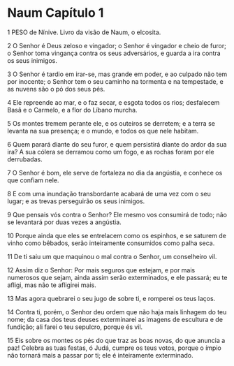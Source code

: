 # Naum Capítulo 1

1	PESO de Nínive. Livro da visão de Naum, o elcosita.

2	O Senhor é Deus zeloso e vingador; o Senhor é vingador e cheio de furor; o Senhor toma vingança contra os seus adversários, e guarda a ira contra os seus inimigos.

3	O Senhor é tardio em irar-se, mas grande em poder, e ao culpado não tem por inocente; o Senhor tem o seu caminho na tormenta e na tempestade, e as nuvens são o pó dos seus pés.

4	Ele repreende ao mar, e o faz secar, e esgota todos os rios; desfalecem Basã e o Carmelo, e a flor do Líbano murcha.

5	Os montes tremem perante ele, e os outeiros se derretem; e a terra se levanta na sua presença; e o mundo, e todos os que nele habitam.

6	Quem parará diante do seu furor, e quem persistirá diante do ardor da sua ira? A sua cólera se derramou como um fogo, e as rochas foram por ele derrubadas.

7	O Senhor é bom, ele serve de fortaleza no dia da angústia, e conhece os que confiam nele.

8	E com uma inundação transbordante acabará de uma vez com o seu lugar; e as trevas perseguirão os seus inimigos.

9	Que pensais vós contra o Senhor? Ele mesmo vos consumirá de todo; não se levantará por duas vezes a angústia.

10	Porque ainda que eles se entrelacem como os espinhos, e se saturem de vinho como bêbados, serão inteiramente consumidos como palha seca.

11	De ti saiu um que maquinou o mal contra o Senhor, um conselheiro vil.

12	Assim diz o Senhor: Por mais seguros que estejam, e por mais numerosos que sejam, ainda assim serão exterminados, e ele passará; eu te afligi, mas não te afligirei mais.

13	Mas agora quebrarei o seu jugo de sobre ti, e romperei os teus laços.

14	Contra ti, porém, o Senhor deu ordem que não haja mais linhagem do teu nome; da casa dos teus deuses exterminarei as imagens de escultura e de fundição; ali farei o teu sepulcro, porque és vil.

15	Eis sobre os montes os pés do que traz as boas novas, do que anuncia a paz! Celebra as tuas festas, ó Judá, cumpre os teus votos, porque o ímpio não tornará mais a passar por ti; ele é inteiramente exterminado.

